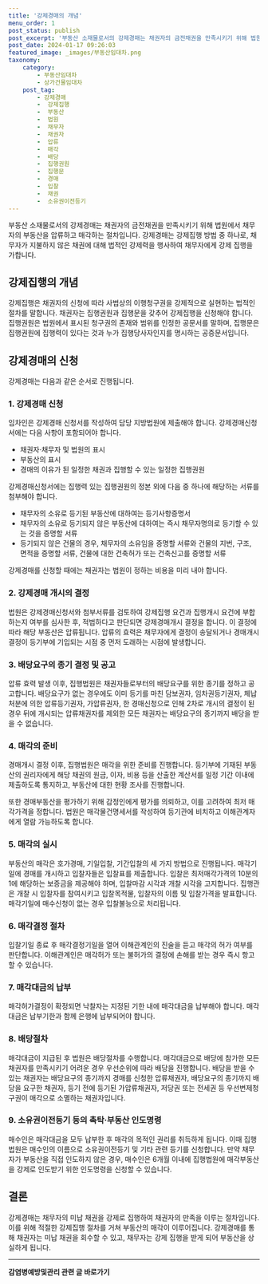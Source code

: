 ```yaml
---
title: '강제경매의 개념'
menu_order: 1
post_status: publish
post_excerpt: '부동산 소재물로서의 강제경매는 채권자의 금전채권을 만족시키기 위해 법원에서 채무자의 부동산을 압류하고 매각하는 절차입니다. 강제경매는 강제집행 방법 중 하나로, 채무자가 지불하지 않은 채권에 대해 법적인 강제력을 행사하여 채무자에게 강제 집행을 가합니다.'
post_date: 2024-01-17 09:26:03
featured_image: _images/부동산임대차.png
taxonomy:
    category:
        - 부동산임대차
        - 상가건물임대차
    post_tag:
        - 강제경매
        -  강제집행
        -  부동산
        -  법원
        -  채무자
        -  채권자
        -  압류
        -  매각
        -  배당
        -  집행권원
        -  집행문
        -  경매
        -  입찰
        -  채권
        -  소유권이전등기
---
```



부동산 소재물로서의 강제경매는 채권자의 금전채권을 만족시키기 위해 법원에서 채무자의 부동산을 압류하고 매각하는 절차입니다. 강제경매는 강제집행 방법 중 하나로, 채무자가 지불하지 않은 채권에 대해 법적인 강제력을 행사하여 채무자에게 강제 집행을 가합니다.

## 강제집행의 개념

강제집행은 채권자의 신청에 따라 사법상의 이행청구권을 강제적으로 실현하는 법적인 절차를 말합니다. 채권자는 집행권원과 집행문을 갖추어 강제집행을 신청해야 합니다. 집행권원은 법원에서 표시된 청구권의 존재와 범위를 인정한 공문서를 말하며, 집행문은 집행권원에 집행력이 있다는 것과 누가 집행당사자인지를 명시하는 공증문서입니다.

## 강제경매의 신청

강제경매는 다음과 같은 순서로 진행됩니다.

### 1. 강제경매 신청

임차인은 강제경매 신청서를 작성하여 담당 지방법원에 제출해야 합니다. 강제경매신청서에는 다음 사항이 포함되어야 합니다.

- 채권자·채무자 및 법원의 표시
- 부동산의 표시
- 경매의 이유가 된 일정한 채권과 집행할 수 있는 일정한 집행권원

강제경매신청서에는 집행력 있는 집행권원의 정본 외에 다음 중 하나에 해당하는 서류를 첨부해야 합니다.

- 채무자의 소유로 등기된 부동산에 대하여는 등기사항증명서
- 채무자의 소유로 등기되지 않은 부동산에 대하여는 즉시 채무자명의로 등기할 수 있는 것을 증명할 서류
- 등기되지 않은 건물의 경우, 채무자의 소유임을 증명할 서류와 건물의 지번, 구조, 면적을 증명할 서류, 건물에 대한 건축허가 또는 건축신고를 증명할 서류

강제경매를 신청할 때에는 채권자는 법원이 정하는 비용을 미리 내야 합니다.

### 2. 강제경매 개시의 결정

법원은 강제경매신청서와 첨부서류를 검토하여 강제집행 요건과 집행개시 요건에 부합하는지 여부를 심사한 후, 적법하다고 판단되면 강제경매개시 결정을 합니다. 이 결정에 따라 해당 부동산은 압류됩니다. 압류의 효력은 채무자에게 결정이 송달되거나 경매개시 결정이 등기부에 기입되는 시점 중 먼저 도래하는 시점에 발생합니다.

### 3. 배당요구의 종기 결정 및 공고

압류 효력 발생 이후, 집행법원은 채권자들로부터의 배당요구를 위한 종기를 정하고 공고합니다. 배당요구가 없는 경우에도 이미 등기를 마친 담보권자, 임차권등기권자, 체납처분에 의한 압류등기권자, 가압류권자, 한 경매신청으로 인해 2차로 개시의 결정이 된 경우 뒤에 개시되는 압류채권자를 제외한 모든 채권자는 배당요구의 종기까지 배당을 받을 수 없습니다.

### 4. 매각의 준비

경매개시 결정 이후, 집행법원은 매각을 위한 준비를 진행합니다. 등기부에 기재된 부동산의 권리자에게 해당 채권의 원금, 이자, 비용 등을 산출한 계산서를 일정 기간 이내에 제출하도록 통지하고, 부동산에 대한 현황 조사를 진행합니다. 

또한 경매부동산을 평가하기 위해 감정인에게 평가를 의뢰하고, 이를 고려하여 최저 매각가격을 정합니다. 법원은 매각물건명세서를 작성하여 등기관에 비치하고 이해관계자에게 열람 가능하도록 합니다.

### 5. 매각의 실시

부동산의 매각은 호가경매, 기일입찰, 기간입찰의 세 가지 방법으로 진행됩니다. 매각기일에 경매를 개시하고 입찰자들은 입찰표를 제출합니다. 입찰은 최저매각가격의 10분의 1에 해당하는 보증금을 제공해야 하며, 입찰마감 시각과 개찰 시각을 고지합니다. 집행관은 개찰 시 입찰자를 참여시키고 입찰목적물, 입찰자의 이름 및 입찰가격을 발표합니다. 매각기일에 매수신청이 없는 경우 입찰불능으로 처리됩니다.

### 6. 매각결정 절차

입찰기일 종료 후 매각결정기일을 열어 이해관계인의 진술을 듣고 매각의 허가 여부를 판단합니다. 이해관계인은 매각허가 또는 불허가의 결정에 손해를 받는 경우 즉시 항고할 수 있습니다.

### 7. 매각대금의 납부

매각허가결정이 확정되면 낙찰자는 지정된 기한 내에 매각대금을 납부해야 합니다. 매각대금은 납부기한과 함께 은행에 납부되어야 합니다.

### 8. 배당절차

매각대금이 지급된 후 법원은 배당절차를 수행합니다. 매각대금으로 배당에 참가한 모든 채권자를 만족시키기 어려운 경우 우선순위에 따라 배당을 진행합니다. 배당을 받을 수 있는 채권자는 배당요구의 종기까지 경매를 신청한 압류채권자, 배당요구의 종기까지 배당을 요구한 채권자, 등기 전에 등기된 가압류채권자, 저당권 또는 전세권 등 우선변제청구권이 매각으로 소멸하는 채권자입니다.

### 9. 소유권이전등기 등의 촉탁·부동산 인도명령

매수인은 매각대금을 모두 납부한 후 매각의 목적인 권리를 취득하게 됩니다. 이때 집행법원은 매수인의 이름으로 소유권이전등기 및 기타 관련 등기를 신청합니다. 만약 채무자가 부동산을 직접 인도하지 않은 경우, 매수인은 6개월 이내에 집행법원에 매각부동산을 강제로 인도받기 위한 인도명령을 신청할 수 있습니다.

## 결론

강제경매는 채무자의 미납 채권을 강제로 집행하여 채권자의 만족을 이루는 절차입니다. 이를 위해 적절한 강제집행 절차를 거쳐 부동산의 매각이 이루어집니다. 강제경매를 통해 채권자는 미납 채권을 회수할 수 있고, 채무자는 강제 집행을 받게 되어 부동산을 상실하게 됩니다.
<!-- wp:separator -->
<hr class="wp-block-separator has-alpha-channel-opacity"/>
<!-- /wp:separator -->

<!-- wp:group {"backgroundColor":"base","layout":{"type":"constrained"}} -->
<div class="wp-block-group has-base-background-color has-background"><!-- wp:paragraph {"align":"center","fontSize":"medium"} -->
<p class="has-text-align-center has-large-font-size"><strong>감염병예방및관리 관련 글 바로가기</strong></p>
<!-- /wp:paragraph -->


<!-- wp:latest-posts
{"categories":[{"id":14664,"count":19,"description":"","link":"https://uknowlaw.com/category/%ea%b0%90%ec%97%bc%eb%b3%91%ec%98%88%eb%b0%a9%eb%b0%8f%ea%b4%80%eb%a6%ac/","name":"감염병예방및관리","slug":"감염병예방및관리","taxonomy":"category","parent":0,"meta":[],"_links":{"self":[{"href":"https://uknowlaw.com/wp-json/wp/v2/categories/14664"}],"collection":[{"href":"https://uknowlaw.com/wp-json/wp/v2/categories"}],"about":[{"href":"https://uknowlaw.com/wp-json/wp/v2/taxonomies/category"}],"wp:post_type":[{"href":"https://uknowlaw.com/wp-json/wp/v2/posts?categories=14664"}],"curies":[{"name":"wp","href":"https://api.w.org/{rel}","templated":true}]}}],"postsToShow":100,"excerptLength":28,"postLayout":"grid","columns":2,"featuredImageAlign":"left","featuredImageSizeSlug":"large","fontSize":"small"} /--></div>
<!-- /wp:group -->
